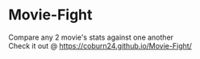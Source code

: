 # Movie-Fight
Compare any 2 movie's stats against one another</br>
Check it out @ https://coburn24.github.io/Movie-Fight/
